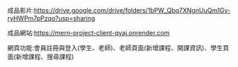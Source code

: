 成品影片:https://drive.google.com/drive/folders/1bPW_Qbq7XNgnUuQm1Gv-ryHWPm7pPzqo?usp=sharing

成品網站:https://mern-project-client-qyaj.onrender.com

網頁功能:會員註冊與登入(學生、老師)、老師頁面(新增課程、開課資訊)、學生頁面(新增課程、搜尋課程)